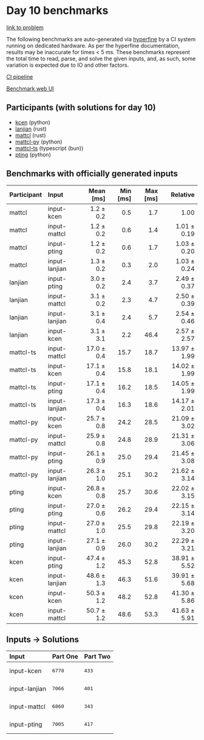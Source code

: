 # Day 10 benchmarks

[link to problem](https://adventofcode.com/2023/day/10)

The following benchmarks are auto-generated via
[hyperfine](https://github.com/sharkdp/hyperfine) by a CI system running on
dedicated hardware. As per the hyperfine documentation, results may be
inaccurate for times < 5 ms. These benchmarks represent the total time to read,
parse, and solve the given inputs, and, as such, some variation is expected due
to IO and other factors.

[CI pipeline](http://ci.papercode.net:8080/teams/main/pipelines/aoc2023)

[Benchmark web UI](https://aoc.ancalagon.black)


## Participants (with solutions for day 10)

- [kcen](https://github.com/kcen/aoc2023) (python)
- [lanjian](https://github.com/lanjian/aoc-2023) (rust)
- [mattcl](https://github.com/mattcl/aoc2023) (rust)
- [mattcl-py](https://github.com/mattcl/aoc2023-py) (python)
- [mattcl-ts](https://github.com/mattcl/aoc2023-js) (typescript (bun))
- [pting](https://github.com/pting/aoc2023) (python)


## Benchmarks with officially generated inputs

| Participant | Input | Mean [ms] | Min [ms] | Max [ms] | Relative |
|:---|:---|---:|---:|---:|---:|
| mattcl | input-kcen | 1.2 ± 0.2 | 0.5 | 1.7 | 1.00 |
| mattcl | input-mattcl | 1.2 ± 0.2 | 0.6 | 1.4 | 1.01 ± 0.19 |
| mattcl | input-pting | 1.2 ± 0.2 | 0.6 | 1.7 | 1.03 ± 0.20 |
| mattcl | input-lanjian | 1.3 ± 0.2 | 0.3 | 2.0 | 1.03 ± 0.24 |
| lanjian | input-pting | 3.0 ± 0.2 | 2.4 | 3.7 | 2.49 ± 0.37 |
| lanjian | input-mattcl | 3.1 ± 0.2 | 2.3 | 4.7 | 2.50 ± 0.39 |
| lanjian | input-lanjian | 3.1 ± 0.4 | 2.4 | 5.7 | 2.54 ± 0.46 |
| lanjian | input-kcen | 3.1 ± 3.1 | 2.2 | 46.4 | 2.57 ± 2.57 |
| mattcl-ts | input-mattcl | 17.0 ± 0.4 | 15.7 | 18.7 | 13.97 ± 1.99 |
| mattcl-ts | input-kcen | 17.1 ± 0.4 | 15.8 | 18.1 | 14.02 ± 1.99 |
| mattcl-ts | input-pting | 17.1 ± 0.4 | 16.2 | 18.5 | 14.05 ± 1.99 |
| mattcl-ts | input-lanjian | 17.3 ± 0.4 | 16.3 | 18.6 | 14.17 ± 2.01 |
| mattcl-py | input-kcen | 25.7 ± 0.8 | 24.2 | 28.5 | 21.09 ± 3.02 |
| mattcl-py | input-mattcl | 25.9 ± 0.8 | 24.8 | 28.9 | 21.31 ± 3.06 |
| mattcl-py | input-pting | 26.1 ± 0.9 | 25.0 | 29.4 | 21.45 ± 3.08 |
| mattcl-py | input-lanjian | 26.3 ± 1.0 | 25.1 | 30.2 | 21.62 ± 3.14 |
| pting | input-kcen | 26.8 ± 0.8 | 25.7 | 30.6 | 22.02 ± 3.15 |
| pting | input-pting | 27.0 ± 0.6 | 26.2 | 29.4 | 22.15 ± 3.14 |
| pting | input-mattcl | 27.0 ± 1.0 | 25.5 | 29.8 | 22.19 ± 3.20 |
| pting | input-lanjian | 27.1 ± 0.9 | 26.0 | 30.2 | 22.29 ± 3.21 |
| kcen | input-pting | 47.4 ± 1.2 | 45.3 | 52.8 | 38.91 ± 5.52 |
| kcen | input-lanjian | 48.6 ± 1.3 | 46.3 | 51.6 | 39.91 ± 5.68 |
| kcen | input-kcen | 50.3 ± 1.2 | 48.2 | 52.8 | 41.30 ± 5.86 |
| kcen | input-mattcl | 50.7 ± 1.2 | 48.6 | 53.3 | 41.63 ± 5.91 |


## Inputs -> Solutions

| Input | Part One | Part Two |
|:---|:---|:---|
|input-kcen|<pre>6778</pre>|<pre>433</pre>|
|input-lanjian|<pre>7066</pre>|<pre>401</pre>|
|input-mattcl|<pre>6860</pre>|<pre>343</pre>|
|input-pting|<pre>7005</pre>|<pre>417</pre>|